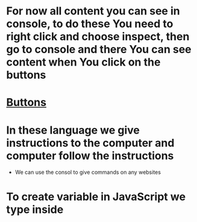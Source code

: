# For now all content you can see in console, to do these You need to right click and choose inspect, then go to console and there You can see content when You click on the buttons
# [Buttons](https://jakubtabor.github.io/JavaScript_basics/)

# In these language we give instructions to the computer and computer follow the instructions 
* We can use the consol to give commands on any websites

# To create variable in JavaScript we type inside <script> let, the name of variable, then = what's inside variable
* We can run the instructions one after another dividing them with semicolons

# Now i gonna create couple buttons for my future project
* There will be add button, which increases quantity, button which show current quantity
* And button which add multiple quantity at the end there will be reset
* To make our button clickable we add property onclick, it run JavaScript when we click on button

# To make our button interactive we type `${}` and inside variable name 
* To change quantity we need inside add to cart button type in onclick property the variable name and ++, then the text which display
* We can also create variable typing (const) and these type of variable can't changed its value later
